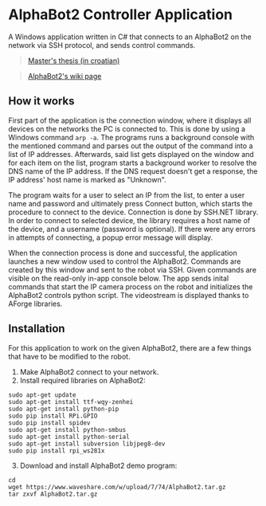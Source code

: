 # AlphaBot2 Controller Application
A Windows application written in C# that connects to an AlphaBot2 on the network via SSH protocol, and sends control commands.

> [Master's thesis (in croatian)](https://zir.nsk.hr/en/islandora/object/etfos%3A2882)

> [AlphaBot2's wiki page](https://www.waveshare.com/wiki/AlphaBot2)

## How it works
First part of the application is the connection window, where it displays all devices on the networks the PC is connected to.
This is done by using a Windows command `arp -a`. The programs runs a background console with the mentioned command and parses out the output of the command into a list of IP addresses.
Afterwards, said list gets displayed on the window and for each item on the list, program starts a background worker to resolve the DNS name of the IP address. If the DNS request doesn't get a response, the IP address' host name is marked as "Unknown".

The program waits for a user to select an IP from the list, to enter a user name and password and ultimately press Connect button, which starts the procedure to connect to the device.
Connection is done by SSH.NET library. In order to connect to selected device, the library requires a host name of the device, and a username (password is optional).
If there were any errors in attempts of connecting, a popup error message will display.

When the connection process is done and successful, the application launches a new window used to control the AlphaBot2. Commands are created by this window and sent to the robot via SSH.
Given commands are visible on the read-only in-app console below.
The app sends inital commands that start the IP camera process on the robot and initializes the AlphaBot2 controls python script.
The videostream is displayed thanks to AForge libraries.

## Installation
For this application to work on the given AlphaBot2, there are a few things that have to be modified to the robot.
1. Make AlphaBot2 connect to your network.
2. Install required libraries on AlphaBot2:
```Linux Kernel Module
sudo apt-get update
sudo apt-get install ttf-wqy-zenhei
sudo apt-get install python-pip
sudo pip install RPi.GPIO
sudo pip install spidev
sudo apt-get install python-smbus
sudo apt-get install python-serial
sudo apt-get install subversion libjpeg8-dev
sudo pip install rpi_ws281x 
```
3. Download and install AlphaBot2 demo program:
```Linux Kernel Module
cd
wget https://www.waveshare.com/w/upload/7/74/AlphaBot2.tar.gz
tar zxvf AlphaBot2.tar.gz
```
